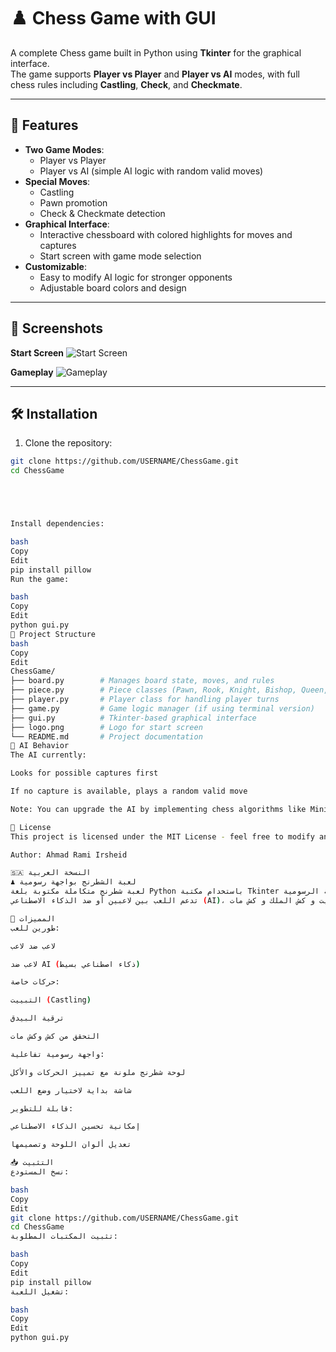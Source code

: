 # ♟️ Chess Game with GUI

A complete Chess game built in Python using **Tkinter** for the graphical interface.  
The game supports **Player vs Player** and **Player vs AI** modes, with full chess rules including **Castling**, **Check**, and **Checkmate**.

---

## 🚀 Features
- **Two Game Modes**: 
  - Player vs Player
  - Player vs AI (simple AI logic with random valid moves)
- **Special Moves**:
  - Castling
  - Pawn promotion
  - Check & Checkmate detection
- **Graphical Interface**:
  - Interactive chessboard with colored highlights for moves and captures
  - Start screen with game mode selection
- **Customizable**:
  - Easy to modify AI logic for stronger opponents
  - Adjustable board colors and design

---

## 📸 Screenshots

**Start Screen**
![Start Screen](assets/start_screen.png)

**Gameplay**
![Gameplay](assets/gameplay.png)

---

## 🛠️ Installation
1. Clone the repository:
```bash
git clone https://github.com/USERNAME/ChessGame.git
cd ChessGame





Install dependencies:

bash
Copy
Edit
pip install pillow
Run the game:

bash
Copy
Edit
python gui.py
📂 Project Structure
bash
Copy
Edit
ChessGame/
├── board.py        # Manages board state, moves, and rules
├── piece.py        # Piece classes (Pawn, Rook, Knight, Bishop, Queen, King)
├── player.py       # Player class for handling player turns
├── game.py         # Game logic manager (if using terminal version)
├── gui.py          # Tkinter-based graphical interface
├── logo.png        # Logo for start screen
└── README.md       # Project documentation
🤖 AI Behavior
The AI currently:

Looks for possible captures first

If no capture is available, plays a random valid move

Note: You can upgrade the AI by implementing chess algorithms like Minimax with Alpha-Beta Pruning.

📜 License
This project is licensed under the MIT License - feel free to modify and use it.

Author: Ahmad Rami Irsheid

🇸🇦 النسخة العربية
♟️ لعبة الشطرنج بواجهة رسومية
لعبة شطرنج متكاملة مكتوبة بلغة Python باستخدام مكتبة Tkinter للواجهة الرسومية.
تدعم اللعب بين لاعبين أو ضد الذكاء الاصطناعي (AI)، مع تطبيق كامل لقوانين الشطرنج بما في ذلك التبييت و كش الملك و كش مات.

🚀 المميزات
طورين للعب:

لاعب ضد لاعب

لاعب ضد AI (ذكاء اصطناعي بسيط)

حركات خاصة:

التبييت (Castling)

ترقية البيدق

التحقق من كش وكش مات

واجهة رسومية تفاعلية:

لوحة شطرنج ملونة مع تمييز الحركات والأكل

شاشة بداية لاختيار وضع اللعب

قابلة للتطوير:

إمكانية تحسين الذكاء الاصطناعي

تعديل ألوان اللوحة وتصميمها

📥 التثبيت
نسخ المستودع:

bash
Copy
Edit
git clone https://github.com/USERNAME/ChessGame.git
cd ChessGame
تثبيت المكتبات المطلوبة:

bash
Copy
Edit
pip install pillow
تشغيل اللعبة:

bash
Copy
Edit
python gui.py
